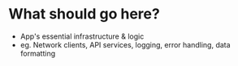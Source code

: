 # What should go here?
- App's essential infrastructure & logic
- eg. Network clients, API services, logging, error handling, data formatting	